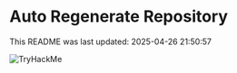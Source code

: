 # Auto Regenerate Repository

This README was last updated: 2025-04-26 21:50:57

 ![TryHackMe](https://tryhackme.com/badge/533634)